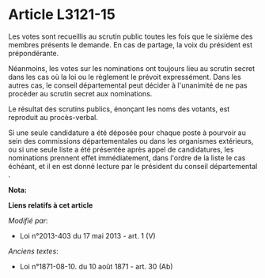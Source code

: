 # Article L3121-15

Les votes sont recueillis au scrutin public toutes les fois que le sixième des membres présents le demande. En cas de
partage, la voix du président est prépondérante. 

Néanmoins, les votes sur les nominations ont toujours lieu au scrutin secret dans les cas où la loi ou le règlement le
prévoit expressément. Dans les autres cas, le conseil départemental  peut décider à l'unanimité de ne pas procéder au scrutin
secret aux nominations. 

Le résultat des scrutins publics, énonçant les noms des votants, est reproduit au procès-verbal. 

Si une seule candidature a été déposée pour chaque poste à pourvoir au sein des commissions départementales ou dans les
organismes extérieurs, ou si une seule liste a été présentée après appel de candidatures, les nominations prennent effet
immédiatement, dans l'ordre de la liste le cas échéant, et il en est donné lecture par le président du conseil
départemental .

**Nota:**



**Liens relatifs à cet article**

_Modifié par_:

  - Loi n°2013-403 du 17 mai 2013 - art. 1 (V)

_Anciens textes_:

  - Loi n°1871-08-10. du 10 août 1871 - art. 30 (Ab)
